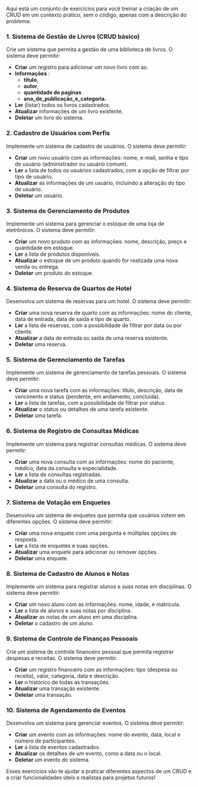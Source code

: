 Aqui está um conjunto de exercícios para você treinar a criação de um CRUD em um contexto prático, sem o código, apenas com a descrição do problema:

### 1. **Sistema de Gestão de Livros (CRUD básico)**  
Crie um sistema que permita a gestão de uma biblioteca de livros. O sistema deve permitir:
- **Criar** um registro para adicionar um novo livro com as: 
- **Informações** : 
    - **título**,
    - **autor**, 
    - **quantidade de paginas**
    - **ano_de_publicação_e_categoria.**
- **Ler** (listar) todos os livros cadastrados.
- **Atualizar** informações de um livro existente.
- **Deletar** um livro do sistema.

### 2. **Cadastro de Usuários com Perfis**  
Implemente um sistema de cadastro de usuários. O sistema deve permitir:
- **Criar** um novo usuário com as informações: nome, e-mail, senha e tipo de usuário (administrador ou usuário comum).
- **Ler** a lista de todos os usuários cadastrados, com a opção de filtrar por tipo de usuário.
- **Atualizar** as informações de um usuário, incluindo a alteração do tipo de usuário.
- **Deletar** um usuário.

### 3. **Sistema de Gerenciamento de Produtos**  
Implemente um sistema para gerenciar o estoque de uma loja de eletrônicos. O sistema deve permitir:
- **Criar** um novo produto com as informações: nome, descrição, preço e quantidade em estoque.
- **Ler** a lista de produtos disponíveis.
- **Atualizar** o estoque de um produto quando for realizada uma nova venda ou entrega.
- **Deletar** um produto do estoque.

### 4. **Sistema de Reserva de Quartos de Hotel**  
Desenvolva um sistema de reservas para um hotel. O sistema deve permitir:
- **Criar** uma nova reserva de quarto com as informações: nome do cliente, data de entrada, data de saída e tipo de quarto.
- **Ler** a lista de reservas, com a possibilidade de filtrar por data ou por cliente.
- **Atualizar** a data de entrada ou saída de uma reserva existente.
- **Deletar** uma reserva.

### 5. **Sistema de Gerenciamento de Tarefas**  
Implemente um sistema de gerenciamento de tarefas pessoais. O sistema deve permitir:
- **Criar** uma nova tarefa com as informações: título, descrição, data de vencimento e status (pendente, em andamento, concluída).
- **Ler** a lista de tarefas, com a possibilidade de filtrar por status.
- **Atualizar** o status ou detalhes de uma tarefa existente.
- **Deletar** uma tarefa.

### 6. **Sistema de Registro de Consultas Médicas**  
Implemente um sistema para registrar consultas médicas. O sistema deve permitir:
- **Criar** uma nova consulta com as informações: nome do paciente, médico, data da consulta e especialidade.
- **Ler** a lista de consultas registradas.
- **Atualizar** a data ou o médico de uma consulta.
- **Deletar** uma consulta do registro.

### 7. **Sistema de Votação em Enquetes**  
Desenvolva um sistema de enquetes que permita que usuários votem em diferentes opções. O sistema deve permitir:
- **Criar** uma nova enquete com uma pergunta e múltiplas opções de resposta.
- **Ler** a lista de enquetes e suas opções.
- **Atualizar** uma enquete para adicionar ou remover opções.
- **Deletar** uma enquete.

### 8. **Sistema de Cadastro de Alunos e Notas**  
Implemente um sistema para registrar alunos e suas notas em disciplinas. O sistema deve permitir:
- **Criar** um novo aluno com as informações: nome, idade, e matrícula.
- **Ler** a lista de alunos e suas notas por disciplina.
- **Atualizar** as notas de um aluno em uma disciplina.
- **Deletar** o cadastro de um aluno.

### 9. **Sistema de Controle de Finanças Pessoais**  
Crie um sistema de controle financeiro pessoal que permita registrar despesas e receitas. O sistema deve permitir:
- **Criar** um registro financeiro com as informações: tipo (despesa ou receita), valor, categoria, data e descrição.
- **Ler** o histórico de todas as transações.
- **Atualizar** uma transação existente.
- **Deletar** uma transação.

### 10. **Sistema de Agendamento de Eventos**  
Desenvolva um sistema para gerenciar eventos. O sistema deve permitir:
- **Criar** um evento com as informações: nome do evento, data, local e número de participantes.
- **Ler** a lista de eventos cadastrados.
- **Atualizar** os detalhes de um evento, como a data ou o local.
- **Deletar** um evento do sistema.

Esses exercícios vão te ajudar a praticar diferentes aspectos de um CRUD e a criar funcionalidades úteis e realistas para projetos futuros!